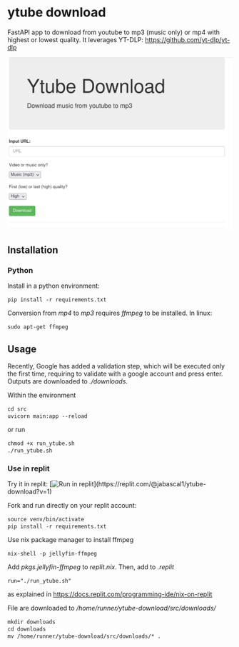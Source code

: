# ytube download
FastAPI app to download from youtube to mp3 (music only) or mp4 with highest or lowest quality. 
It leverages YT-DLP: https://github.com/yt-dlp/yt-dlp

![](https://github.com/jabascal/ytube-download/blob/fastapi/figures/ytube_app.png)


## Installation
### Python
Install in a python environment:
```
pip install -r requirements.txt
```

Conversion from *mp4* to *mp3* requires *ffmpeg* to be installed. In linux:
```
sudo apt-get ffmpeg
```

## Usage
Recently, Google has added a validation step, which will be executed only the first time, requiring to validate with a google account and press enter. Outputs are downloaded to *./downloads*.


Within the environment 

```
cd src
uvicorn main:app --reload
```

or run 
```
chmod +x run_ytube.sh
./run_ytube.sh
```

### Use in replit

Try it in replit:   [![Run in replit](https://badgen.net/badge/Run/Replit/red?)](https://replit.com/@jabascal1/ytube-download?v=1)

Fork and run directly on your replit account:

```
source venv/bin/activate
pip install -r requirements.txt
```

Use nix package manager to install ffmpeg
```
nix-shell -p jellyfin-ffmpeg
```

Add *pkgs.jellyfin-ffmpeg* to *replit.nix*. Then, add to *.replit*
```
run="./run_ytube.sh"
```
as explained in https://docs.replit.com/programming-ide/nix-on-replit

File are downloaded to */home/runner/ytube-download/src/downloads/*

```
mkdir downloads
cd downloads
mv /home/runner/ytube-download/src/downloads/* .
```



